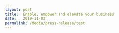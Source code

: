 ```yaml
---
layout: post
title:  Enable, empower and elevate your business
date:   2019-11-03
permalink: /Media/press-release/test
---
```

